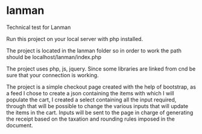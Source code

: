 # lanman
Technical test for Lanman 

Run this project on your local server with php installed.

The project is located in the lanman folder so in order to work the path should be localhost/lanman/index.php

The project uses php, js, jquery. Since some libraries are linked from cnd be sure that your connection is working.

The project is a simple checkout page created with the help of bootstrap, as a feed I chose to create a json containing 
the items with which I will populate the cart, I created a select containing all the input required, through that will 
be possible to change the various inputs that will update the items in the cart. Inputs will be sent to the page in charge of generating the 
receipt based on the taxation and rounding rules imposed in the document.
